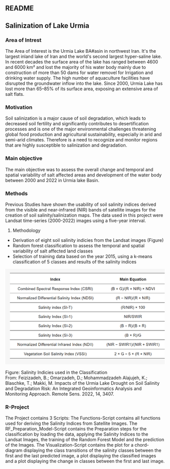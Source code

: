 ## README
## Salinization of Lake Urmia
### Area of Intrest
The Area of Interest is the Urmia Lake BA#asin in northwest Iran. It's the
largest inland lake of Iran and the world's second largest hyper-saline lake. In 
recent decades the surface area of the lake has ranged between 4600 and 6000 km²
and lost the majority of his water body mainly due to construction of more than 
50 dams for water removel for Irrigation and drinking water supply. The high 
number of aquaculture facilities have disrupted the groundwater inflow into the 
lake. Since 2000, Urmia Lake has lost more than 65–85% of its surface area, 
exposing an extensive area of salt flats.

### Motivation 
Soil salinization is a major cause of soil degradation, which leads to decreased 
soil fertility and significantly contributes to desertification processes and is 
one of the major environmental challenges threatening global food production and 
agricultural sustainability, especially in arid and semi-arid climates. Therefore
is a need to recognize and monitor regions that are highly susceptible to 
salinization and degradation. 

### Main objective
The main objective was to assess the overall change and temporal and spatial 
variability of salt affected areas and development of the water body between 
2000 and 2022 in Urmia lake Basin. 

### Methods
Previous Studies have shown the usability of soil salinity indices derived from 
the visible and near-infrared (NIR) bands of satellite images  for the creation 
of soil salinity/salinization maps. The data used in this project were Landsat 
time-series (2000-2022) images using a five-year interval. 

1. Methodology
  + Derivation of eight soil salinity indicies from the Landsat images (Figure)
  + Random forest classification to assess the temporal and spatial variability of salt         affected land classes
  + Selection of training data based on the year 2015, using a k-means classification of 5     classes and results of the salinity indices  

![alt text](https://github.com/ellyschmid/R_Assignment/blob/main/Indicies.png?raw=true)

Figure: Salinity Indicies used in the Classification </br>
From: Feizizadeh, B.; Omarzadeh, D.; Mohammadzadeh Alajujeh, K.; Blaschke, T.; Makki, M. Impacts of the Urmia Lake Drought on Soil Salinity and Degradation Risk: An Integrated Geoinformatics Analysis and Monitoring Approach. Remote Sens. 2022, 14, 3407.

### R-Project
The Project contains 3 Scripts: The Functions-Script contains all functions
used for deriving the Salinity Indices from Satellite Images.
The RF_Preparation_Model-Script contains the Preparation steps for the classification by loading the data, applying the Salinity Indices to the Landsat Images, the training of the Random Forest Model and the prediction of the Images. The Visualization-Script contains the
plot for a chord-diagram displaying the class transitions of the salinity classes 
between the first and the last predicted image, a plot displaying the classified 
images and a plot displaying the change in classes between the first and last image.  
